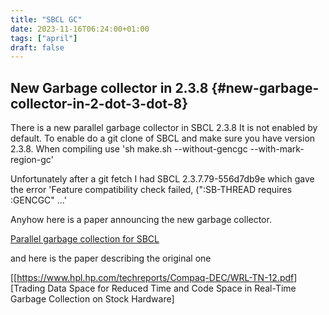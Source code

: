 ```yaml
---
title: "SBCL GC"
date: 2023-11-16T06:24:00+01:00
tags: ["april"]
draft: false
---
```


## New Garbage collector in 2.3.8 {#new-garbage-collector-in-2-dot-3-dot-8}

There is a new parallel garbage collector in SBCL 2.3.8 It is not enabled by default. To
enable do a git clone of SBCL and make sure you have version 2.3.8. When compiling use
'sh make.sh --without-gencgc --with-mark-region-gc'

Unfortunately after a git fetch I had SBCL 2.3.7.79-556d7db9e which gave the error
'Feature compatibility check failed, (":SB-THREAD requires :GENCGC" ...'

Anyhow here is a paper announcing the new garbage collector.

[Parallel garbage collection for SBCL](/ox-hugo/swcl-gc.pdf)

and here is the paper describing the original one

[[<https://www.hpl.hp.com/techreports/Compaq-DEC/WRL-TN-12.pdf>][Trading Data Space for
Reduced Time and Code Space in Real-Time Garbage Collection on Stock Hardware]

